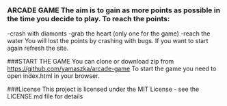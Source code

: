 ### ARCADE GAME The aim is to gain as more points as possible in the time you decide to play. To reach the points:
-crash with diamonts
-grab the heart (only one for the game)
-reach the water
You will lost the points by crashing with bugs.
If you want to start again refresh the site.

###START THE GAME You can clone or download zip from https://github.com/yamaszka/arcade-game To start the game you need to open index.html in your browser.

###License This project is licensed under the MIT License - see the LICENSE.md file for details
